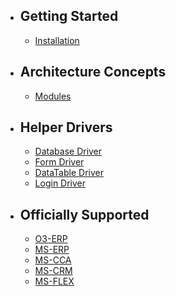 
- ## Getting Started
    - [Installation](/docs/{{version}}/installation)
    
- ## Architecture Concepts
    - [Modules](/docs/{{version}}/module)
- ## Helper Drivers
     - [Database Driver](/docs/{{version}}/msdb)
     - [Form Driver](/docs/{{version}}/msform)
     - [DataTable Driver](/docs/{{version}}/msdatatable)
     - [Login Driver](/docs/{{version}}/msdatatable)

     
- ## Officially Supported
    - [O3-ERP](https://www.millionsllp.com/product/ms-erp)
    - [MS-ERP](https://www.millionsllp.com/product/ms-erp)
    - [MS-CCA](https://www.millionsllp.com/product/ms-cca)
    - [MS-CRM](https://www.millionsllp.com/product/ms-crm)
    - [MS-FLEX](https://www.millionsllp.com/product/ms-flex)
    
